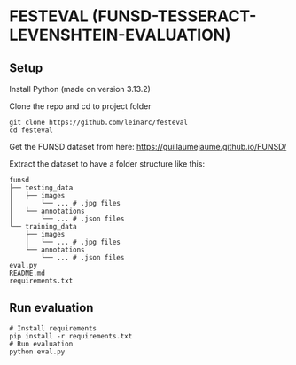 # FESTEVAL (FUNSD-TESSERACT-LEVENSHTEIN-EVALUATION)

## Setup

Install Python (made on version 3.13.2)

Clone the repo and cd to project folder
```
git clone https://github.com/leinarc/festeval
cd festeval
```

Get the FUNSD dataset from here: https://guillaumejaume.github.io/FUNSD/

Extract the dataset to have a folder structure like this:
```
funsd
├── testing_data
│   ├── images
│       └── ... # .jpg files
│   └── annotations
│       └── ... # .json files
└── training_data
    ├── images
    │   └── ... # .jpg files
    └── annotations
        └── ... # .json files
eval.py
README.md
requirements.txt
```

## Run evaluation
```
# Install requirements
pip install -r requirements.txt
# Run evaluation
python eval.py
```